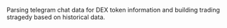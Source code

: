 Parsing telegram chat data for DEX token information and building trading stragedy based on historical data.
